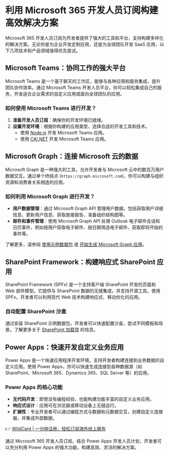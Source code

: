 # 利用 Microsoft 365 开发人员订阅构建高效解决方案

Microsoft 365 开发人员订阅为开发者提供了强大的工具和平台，支持构建多样化的解决方案。无论你是为企业开发定制应用，还是为全球团队开发 SaaS 应用，以下几项技术和产品领域值得优先尝试。

## Microsoft Teams：协同工作的强大平台

Microsoft Teams 是一个基于聊天的工作区，能够与各种应用和服务集成，提升团队协作效率。通过 Microsoft Teams 开发人员平台，你可以轻松集成自己的服务，开发适合企业需求的自定义应用或面向全球团队的应用。

### 如何使用 Microsoft Teams 进行开发？

1. **准备开发人员订阅**：确保你的开发环境已就绪。
2. **设置开发环境**：根据你构建的应用类型，选择合适的开发工具和技术。
   - 使用 [Node.js](https://github.com/OfficeDev/office-dev-program-docs.zh-CN/blob/live/microsoftteams/platform/get-started/get-started-nodejs-app-studio) 开发 Microsoft Teams 应用。
   - 使用 [C#/.NET](https://github.com/OfficeDev/office-dev-program-docs.zh-CN/blob/live/microsoftteams/platform/get-started/get-started-dotnet-app-studio) 开发 Microsoft Teams 应用。

## Microsoft Graph：连接 Microsoft 云的数据

Microsoft Graph 是一种强大的工具，允许开发者与 Microsoft 云中的数百万用户数据交互。通过单个终结点 (`https://graph.microsoft.com`)，你可以构建与组织资源和消费者关系相连的应用。

### 如何利用 Microsoft Graph 进行开发？

- **用户数据管理**：通过 Microsoft Graph API 管理用户数据，包括获取用户详细信息、更新用户信息、获取直接报告、准备组织结构图等。
- **邮件和事件管理**：使用 Microsoft Graph API 处理 Outlook 电子邮件会话和日历事件，例如按用户获取电子邮件、按日期筛选电子邮件、获取即将开始的事件等。

了解更多，请参阅 [使用示例数据包](https://github.com/OfficeDev/office-dev-program-docs.zh-CN/blob/live/docs/install-sample-packs.md) 或 [开始生成 Microsoft Graph 应用](https://developer.microsoft.com/en-us/graph/get-started)。

## SharePoint Framework：构建响应式 SharePoint 应用

SharePoint Framework (SPFx) 是一个支持客户端 SharePoint 开发的页面和 Web 部件模型。它提供与 SharePoint 数据的无缝集成，并支持开源工具。使用 SPFx，开发者可以利用现代 Web 技术构建响应式、移动优化的应用。

### 自动配置 SharePoint 沙盒

通过安装 SharePoint 示例数据包，开发者可以快速配置沙盒，尝试不同模板和场景。了解更多关于 [SharePoint 加载项](https://github.com/OfficeDev/office-dev-program-docs.zh-CN/blob/live/sharepoint/dev/sp-add-ins/sharepoint-add-ins) 的信息。

## Power Apps：快速开发自定义业务应用

Power Apps 是一个快速应用程序开发环境，支持开发者构建连接到业务数据的自定义应用。使用 Power Apps，你可以快速生成连接到各种数据源（如 SharePoint、Microsoft 365、Dynamics 365、SQL Server 等）的应用。

### Power Apps 的核心功能

- **无代码开发**：即使没有编程经验，也能构建功能丰富的自定义业务应用。
- **响应式设计**：应用可在浏览器或移动设备上无缝运行。
- **扩展性**：专业开发者可以通过编程方式与数据和元数据交互，创建自定义连接器，并集成外部数据。

👉 [WildCard | 一分钟注册，轻松订阅海外线上服务](https://bbtdd.com/WildCard)

通过 Microsoft 365 开发人员订阅，结合 Power Apps 开发人员计划，开发者可以充分利用 Power Apps 的强大功能，构建高效、灵活的解决方案。